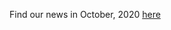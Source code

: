 Find our news in October, 2020 [here](https://drive.google.com/file/d/1hxKuv9L3TU60xty9LAbfNQgJXmQwfy5u/view?usp=drive_link)
